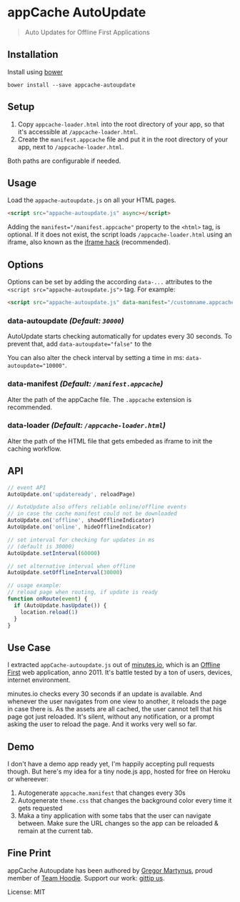 appCache AutoUpdate
===================

> Auto Updates for Offline First Applications

Installation
------------

Install using [bower](http://bower.io/)

```
bower install --save appcache-autoupdate
```


Setup
-----

1. Copy `appcache-loader.html` into the root directory of your app,
   so that it's accessible at `/appcache-loader.html`.
2. Create the `manifest.appcache` file and put it in the root directory
   of your app, next to `/appcache-loader.html`.

Both paths are configurable if needed.


Usage
-----

Load the `appache-autoupdate.js` on all your HTML pages.

```html
<script src="appache-autoupdate.js" async></script>
```

Adding the `manifest="/manifest.appcache"` property to the `<html>` tag,
is optional. If it does not exist, the script loads `/appcache-loader.html`
using an iframe, also known as the [iframe hack](#) (recommended).

Options
-------

Options can be set by adding the according `data-...` attributes
to the `<script src="appache-autoupdate.js">` tag. For example:

```html
<script src="appache-autoupdate.js" data-manifest="/customname.appcache">
```

### data-autoupdate _(Default: `30000`)_

AutoUpdate starts checking automatically for updates every 30 seconds.
To prevent that, add `data-autoupdate="false"` to the

You can also alter the check interval by setting a time in ms:
`data-autoupdate="10000"`.

### data-manifest _(Default: `/manifest.appcache`)_

Alter the path of the appCache file. The `.appcache` extension is recommended.

### data-loader _(Default: `/appcache-loader.html`)_

Alter the path of the HTML file that gets embeded as iframe to init the
caching workflow.


API
---

```js
// event API
AutoUpdate.on('updateready', reloadPage)

// AutoUpdate also offers reliable online/offline events
// in case the cache manifest could not be downloaded
AutoUpdate.on('offline', showOfflineIndicator)
AutoUpdate.on('online', hideOfflineIndicator)

// set interval for checking for updates in ms
// (default is 30000)
AutoUpdate.setInterval(60000)

// set alternative interval when offline
AutoUpdate.setOfflineInterval(30000)

// usage example:
// reload page when routing, if update is ready
function onRoute(event) {
  if (AutoUpdate.hasUpdate()) {
    location.reload(1)
  }
}
```

Use Case
--------

I extracted `appCache-autoupdate.js` out of [minutes.io](https://minutes.io), which is an [Offline First](http://offlinefirst.org/)
web application, anno 2011. It's battle tested by a ton of users, devices, internet environment.

minutes.io checks every 30 seconds if an update is available. And whenever the user navigates
from one view to another, it reloads the page in case there is. As the assets are all cached,
the user cannot tell that his page got just reloaded. It's silent, without any notification,
or a prompt asking the user to reload the page. And it works very well so far.

Demo
----

I don't have a demo app ready yet, I'm happily accepting pull requests though.
But here's my idea for a tiny node.js app, hosted for free on Heroku or whereever:

1. Autogenerate `appcache.manifest` that changes every 30s
2. Autogenerate `theme.css` that changes the background color every time it gets requested
3. Maka a tiny application with some tabs that the user can navigate between. Make sure the
   URL changes so the app can be reloaded & remain at the current tab.

Fine Print
----------

appCache Autoupdate has been authored by [Gregor Martynus](https://github.com/gr2m),
proud member of [Team Hoodie](http://hood.ie/). Support our work: [gittip us](https://www.gittip.com/hoodiehq/).

License: MIT
